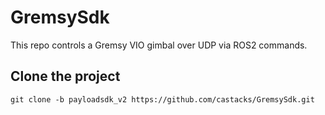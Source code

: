 # GremsySdk
This repo controls a Gremsy VIO gimbal over UDP via ROS2 commands.

## Clone the project

```
git clone -b payloadsdk_v2 https://github.com/castacks/GremsySdk.git
```

